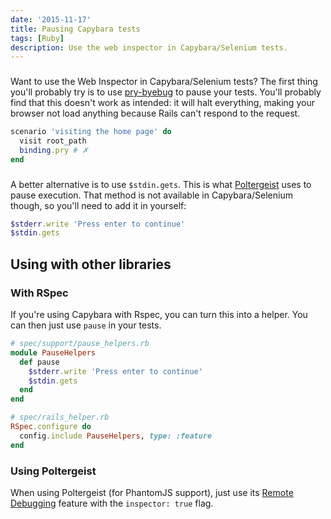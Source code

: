 ```yaml
---
date: '2015-11-17'
title: Pausing Capybara tests
tags: [Ruby]
description: Use the web inspector in Capybara/Selenium tests.
---
```


###

<!-- {.literate-style} -->

Want to use the Web Inspector in Capybara/Selenium tests? The first thing you'll probably try is to use [pry-byebug](https://rubygems.org/gems/pry-byebug) to pause your tests. You'll probably find that this doesn't work as intended: it will halt everything, making your browser not load anything because Rails can't respond to the request.

```rb
scenario 'visiting the home page' do
  visit root_path
  binding.pry # ✗
end
```

###

<!-- {.literate-style} -->

A better alternative is to use `$stdin.gets`. This is what [Poltergeist](https://rubygems.org/gems/poltergeist) uses to pause execution. That method is not available in Capybara/Selenium though, so you'll need to add it in yourself:

```rb
$stderr.write 'Press enter to continue'
$stdin.gets
```

## Using with other libraries

### With RSpec

<!-- {.literate-style} -->

If you're using Capybara with Rspec, you can turn this into a helper. You can then just use `pause` in your tests.

```rb
# spec/support/pause_helpers.rb
module PauseHelpers
  def pause
    $stderr.write 'Press enter to continue'
    $stdin.gets
  end
end
```

```rb
# spec/rails_helper.rb
RSpec.configure do
  config.include PauseHelpers, type: :feature
end
```

### Using Poltergeist

<!-- {.literate-style} -->

When using Poltergeist (for PhantomJS support), just use its [Remote Debugging](https://github.com/teampoltergeist/poltergeist#remote-debugging-experimental) feature with the `inspector: true` flag.
